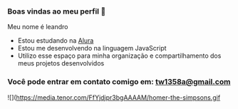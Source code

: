 ### Boas vindas ao meu perfil 🦑

Meu nome é leandro

- Estou estudando na [Alura](https://www.alura.com.br)
- Estou me desenvolvendo na linguagem JavaScript
- Utilizo esse espaço para minha organização e compartilhamento dos meus projetos desenvolvidos

### Você pode entrar em contato comigo em: tw1358a@gmail.com

![](https://media.tenor.com/FfYjdjpr3bgAAAAM/homer-the-simpsons.gif
